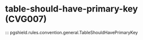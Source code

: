 # table-should-have-primary-key (CVG007)

::: pgshield.rules.convention.general.TableShouldHavePrimaryKey


